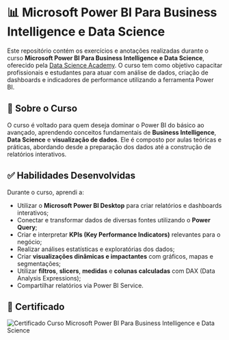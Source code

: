 # 📊 Microsoft Power BI Para Business Intelligence e Data Science

Este repositório contém os exercícios e anotações realizadas durante o curso **Microsoft Power BI Para Business Intelligence e Data Science**, oferecido pela [Data Science Academy](https://www.datascienceacademy.com.br/). O curso tem como objetivo capacitar profissionais e estudantes para atuar com análise de dados, criação de dashboards e indicadores de performance utilizando a ferramenta Power BI.

## 🧠 Sobre o Curso

O curso é voltado para quem deseja dominar o Power BI do básico ao avançado, aprendendo conceitos fundamentais de **Business Intelligence**, **Data Science** e **visualização de dados**. Ele é composto por aulas teóricas e práticas, abordando desde a preparação dos dados até a construção de relatórios interativos.

## ✅ Habilidades Desenvolvidas

Durante o curso, aprendi a:

- Utilizar o **Microsoft Power BI Desktop** para criar relatórios e dashboards interativos;
- Conectar e transformar dados de diversas fontes utilizando o **Power Query**;
- Criar e interpretar **KPIs (Key Performance Indicators)** relevantes para o negócio;
- Realizar análises estatísticas e exploratórias dos dados;
- Criar **visualizações dinâmicas e impactantes** com gráficos, mapas e segmentações;
- Utilizar **filtros**, **slicers**, **medidas** e **colunas calculadas** com DAX (Data Analysis Expressions);
- Compartilhar relatórios via Power BI Service.

## 📝 Certificado

![Certificado Curso Microsoft Power BI Para Business Intelligence e Data Science](./certificate-microsoft-power-bi-para-business-intelligence-e-data-science-6462fe1b2bb04988150abc99_page-0001(1).jpg)
